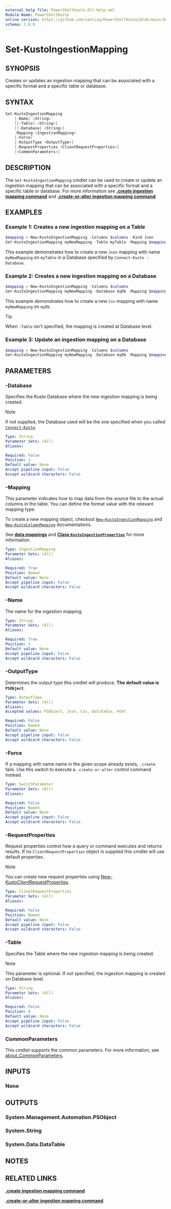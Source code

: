 ```yaml
---
external help file: PowerShellKusto.dll-Help.xml
Module Name: PowerShellKusto
online version: https://github.com/santisq/PowerShellKusto/blob/main/docs/en-US/Set-KustoIngestionMapping.md
schema: 2.0.0
---
```


# Set-KustoIngestionMapping

## SYNOPSIS

Creates or updates an ingestion mapping that can be associated with a specific format and a specific table or database.

## SYNTAX

```powershell
Set-KustoIngestionMapping
    [-Name] <String>
    [[-Table] <String>]
    [[-Database] <String>]
    -Mapping <IngestionMapping>
    [-Force]
    [-OutputType <OutputType>]
    [-RequestProperties <ClientRequestProperties>]
    [<CommonParameters>]
```

## DESCRIPTION

The `Set-KustoIngestionMapping` cmdlet can be used to create or update an ingestion mapping that can be associated with a specific format and a specific table or database. For more information see [__.create ingestion mapping command__](https://learn.microsoft.com/en-us/kusto/management/create-ingestion-mapping-command?view=microsoft-fabric)
and [__.create-or-alter ingestion mapping command__](https://learn.microsoft.com/en-us/kusto/management/create-or-alter-ingestion-mapping-command?view=microsoft-fabric).

## EXAMPLES

### Example 1: Creates a new ingestion mapping on a Table

```powershell
$mapping = New-KustoIngestionMapping -Columns $columns -Kind Json
Set-KustoIngestionMapping myNewMapping -Table myTable -Mapping $mapping
```

This example demonstrates how to create a new `Json` mapping with name `myNewMapping` on `myTable` in a Database specified by `Connect-Kusto -Database`.

### Example 2: Creates a new ingestion mapping on a Database

```powershell
$mapping = New-KustoIngestionMapping -Columns $columns
Set-KustoIngestionMapping myNewMapping -Database myDb -Mapping $mapping
```

This example demonstrates how to create a new `Csv` mapping with name `myNewMapping` on `myDb`.

> [!TIP]
>
> When `-Table` isn't specified, the mapping is created at Database level.

### Example 3: Update an ingestion mapping on a Database

```powershell
$mapping = New-KustoIngestionMapping -Columns $columns
Set-KustoIngestionMapping myNewMapping -Database myDb -Mapping $mapping -Force
```

## PARAMETERS

### -Database

Specifies the Kusto Database where the new ingestion mapping is being created.

> [!NOTE]
>
> If not supplied, the Database used will be the one specified when you called [`Connect-Kusto`](Connect-Kusto.md).

```yaml
Type: String
Parameter Sets: (All)
Aliases:

Required: False
Position: 1
Default value: None
Accept pipeline input: False
Accept wildcard characters: False
```

### -Mapping

This parameter indicates how to map data from the source file to the actual columns in the table.
You can define the format value with the relevant mapping type.

To create a new mapping object, checkout [`New-KustoIngestionMapping`](New-KustoIngestionMapping.md) and [`New-KustoColumnMapping`](New-KustoColumnMapping.md) documentations.

See [__data mappings__](https://learn.microsoft.com/en-us/kusto/management/mappings?view=microsoft-fabric) and [__Class `KustoIngestionProperties`__](https://learn.microsoft.com/en-us/kusto/api/netfx/kusto-ingest-client-reference?view=microsoft-fabric#class-kustoingestionproperties) for more information.

```yaml
Type: IngestionMapping
Parameter Sets: (All)
Aliases:

Required: True
Position: Named
Default value: None
Accept pipeline input: False
Accept wildcard characters: False
```

### -Name

The name for the ingestion mapping.

```yaml
Type: String
Parameter Sets: (All)
Aliases:

Required: True
Position: 2
Default value: None
Accept pipeline input: False
Accept wildcard characters: False
```

### -OutputType

Determines the output type this cmdlet will produce. __The default value is `PSObject`__.

```yaml
Type: OutputType
Parameter Sets: (All)
Aliases:
Accepted values: PSObject, Json, Csv, DataTable, Html

Required: False
Position: Named
Default value: None
Accept pipeline input: False
Accept wildcard characters: False
```

### -Force

If a mapping with same name in the given scope already exists, `.create` fails. Use this switch to execute a `.create-or-alter` control command instead.

```yaml
Type: SwitchParameter
Parameter Sets: (All)
Aliases:

Required: False
Position: Named
Default value: None
Accept pipeline input: False
Accept wildcard characters: False
```

### -RequestProperties

Request properties control how a query or command executes and returns results. If no `ClientRequestProperties` object is supplied this cmdlet will use default properties.

> [!NOTE]
>
> You can create new request properties using [New-KustoClientRequestProperties](New-KustoClientRequestProperties.md).

```yaml
Type: ClientRequestProperties
Parameter Sets: (All)
Aliases:

Required: False
Position: Named
Default value: None
Accept pipeline input: False
Accept wildcard characters: False
```

### -Table

Specifies the Table where the new ingestion mapping is being created.

> [!NOTE]
>
> This parameter is optional. If not specified, the ingestion mapping is created on Database level.

```yaml
Type: String
Parameter Sets: (All)
Aliases:

Required: False
Position: 0
Default value: None
Accept pipeline input: False
Accept wildcard characters: False
```

### CommonParameters

This cmdlet supports the common parameters.
For more information, see [about_CommonParameters](http://go.microsoft.com/fwlink/?LinkID=113216).

## INPUTS

### None

## OUTPUTS

### System.Management.Automation.PSObject

### System.String

### System.Data.DataTable

## NOTES

## RELATED LINKS

[__.create ingestion mapping command__](https://learn.microsoft.com/en-us/kusto/management/create-ingestion-mapping-command?view=microsoft-fabric)

[__.create-or-alter ingestion mapping command__](https://learn.microsoft.com/en-us/kusto/management/create-or-alter-ingestion-mapping-command?view=microsoft-fabric)
